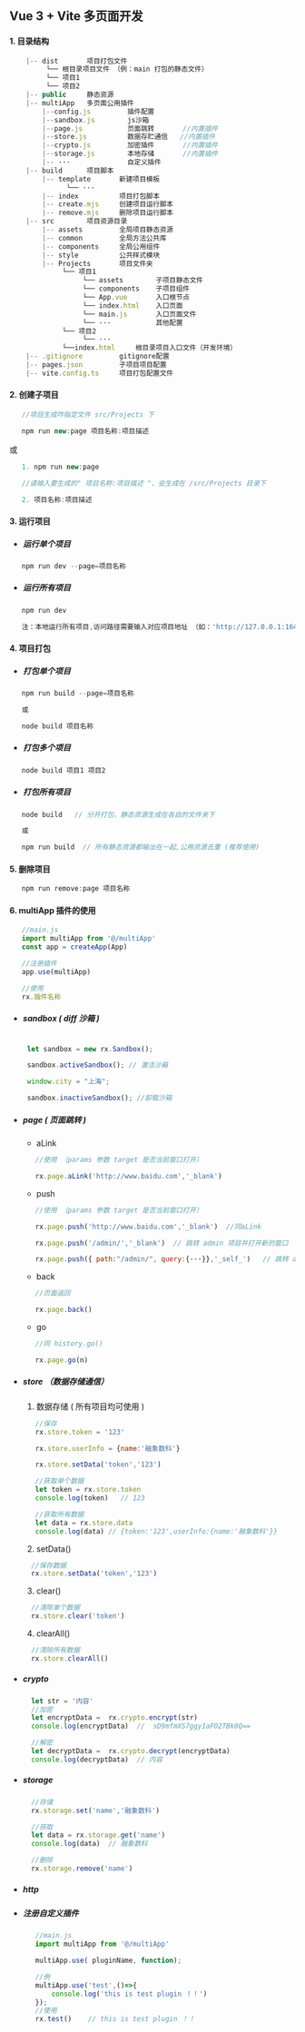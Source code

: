 ## Vue 3 + Vite 多页面开发

#### 1. 目录结构

```js
    |-- dist       项目打包文件
         └── 根目录项目文件 （例：main 打包的静态文件）
         └── 项目1
         └── 项目2
    |-- public     静态资源
    |-- multiApp   多页面公用插件
        |--config.js         插件配置
        |--sandbox.js        js沙箱
        |--page.js           页面跳转       //内置插件
        |--store.js          数据存贮通信   //内置插件
        |--crypto.js         加密插件       //内置插件
        |--storage.js        本地存储       //内置插件
        |-- ···              自定义插件
    |-- build      项目脚本
        |-- template       新建项目模板
              └── ···
        |-- index          项目打包脚本
        |-- create.mjs     创建项目运行脚本
        |-- remove.mjs     删除项目运行脚本
    |-- src        项目资源目录
        |-- assets         全局项目静态资源
        |-- common         全局方法公共库
        |-- components     全局公用组件
        |-- style          公共样式模块
        |-- Projects       项目文件夹
             └── 项目1
                  └── assets        子项目静态文件
                  └── components    子项目组件
                  └── App.vue       入口根节点
                  └── index.html    入口页面
                  └── main.js       入口页面文件
                  └── ···           其他配置
             └── 项目2
                  └── ···
             └──index.html     根目录项目入口文件（开发环境）
    |-- .gitignore         gitignore配置
    |-- pages.json         子项目项目配置
    |-- vite.config.ts     项目打包配置文件

```

#### 2. 创建子项目

```js
   //项目生成咋指定文件 src/Projects 下

   npm run new:page 项目名称:项目描述
```

或

```js
   1. npm run new:page

   //请输入要生成的" 项目名称:项目描述 "、会生成在 /src/Projects 目录下

   2. 项目名称:项目描述
```

#### 3. 运行项目

- ##### 运行单个项目

```js
   npm run dev --page=项目名称
```

- ##### 运行所有项目

```js
   npm run dev

   注：本地运行所有项目,访问路径需要输入对应项目地址 （如：'http://127.0.0.1:1648/main/'）
```

#### 4. 项目打包

- ##### 打包单个项目

```js
   npm run build --page=项目名称

   或

   node build 项目名称
```

- ##### 打包多个项目

```js
   node build 项目1 项目2
```

- ##### 打包所有项目

```js
   node build   // 分开打包，静态资源生成在各自的文件夹下

   或

   npm run build  // 所有静态资源都输出在一起,公用资源去重 (推荐使用)
```

#### 5. 删除项目

```js
   npm run remove:page 项目名称
```

#### 6. multiApp 插件的使用
```js
   //main.js
   import multiApp from '@/multiApp'
   const app = createApp(App)

   //注册插件
   app.use(multiApp)

   //使用 
   rx.插件名称
```

- ##### sandbox ( diff 沙箱 )
  ```js

   let sandbox = new rx.Sandbox();

   sandbox.activeSandbox(); // 激活沙箱

   window.city = "上海";

   sandbox.inactiveSandbox(); //卸载沙箱

  ```
- ##### page ( 页面跳转 )
  - aLink
  ```js
     //使用 （params 参数 target 是否当前窗口打开）

     rx.page.aLink('http://www.baidu.com','_blank')
  ```

  - push
  ```js
     //使用 （params 参数 target 是否当前窗口打开）

     rx.page.push('http://www.baidu.com','_blank')  //同aLink

     rx.page.push('/admin/','_blank')  // 跳转 admin 项目并打开新的窗口

     rx.page.push({ path:"/admin/", query:{···}},'_self_')   // 跳转 admin 项目并传参

  ```
  - back
  ```js
     //页面返回

     rx.page.back()
  ```
  - go
  ```js
     //同 history.go()

     rx.page.go(n)
  ```
* ##### store （数据存储通信）
  1. 数据存储 ( 所有项目均可使用 )
  ```js
     //保存 
     rx.store.token = '123'

     rx.store.userInfo = {name:'融象数科'}

     rx.store.setData('token','123')

     //获取单个数据
     let token = rx.store.token
     console.log(token)   // 123

     //获取所有数据
     let data = rx.store.data
     console.log(data) // {token:'123',userInfo:{name:'融象数科'}}
  ```

  2. setData()
  ```js
    //保存数据
    rx.store.setData('token','123')
  ```
  3. clear()
  ```js
    //清除单个数据
    rx.store.clear('token')
  ```
  4. clearAll()
  ```js
    //清除所有数据
    rx.store.clearAll()
  ```

* ##### crypto
  ```js
    let str = '内容'
    //加密
    let encryptData =  rx.crypto.encrypt(str)
    console.log(encryptData)  //  sD9mfmXS7ggy1aFO2TBk0Q==

    //解密
    let decryptData =  rx.crypto.decrypt(encryptData)
    console.log(decryptData)  // 内容
  ```

* ##### storage
  ```js
    //存储
    rx.storage.set('name','融象数科')

    //获取
    let data = rx.storage.get('name')
    console.log(data)  // 融象数科

    //删除
    rx.storage.remove('name')
  ```
* ##### http

* ##### 注册自定义插件
  ```js
     //main.js
     import multiApp from '@/multiApp'

     multiApp.use( pluginName, function);

     //例
     multiApp.use('test',()=>{
         console.log('this is test plugin ！！')
     });
     //使用
     rx.test()    // this is test plugin ！！

  ```